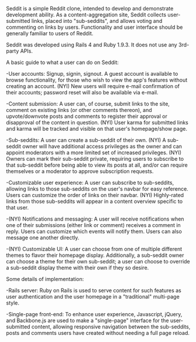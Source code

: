 Seddit is a simple Reddit clone, intended to develop and demonstrate development ability.  As a content-aggregation site, Seddit collects user-submitted links, placed into "sub-seddits", and allows voting and commenting on links by users.  Functionality and user interface should be generally familiar to users of Reddit.

Seddit was developed using Rails 4 and Ruby 1.9.3.  It does not use any 3rd-party APIs.


A basic guide to what a user can do on Seddit:

-User accounts: Signup, signin, signout.  A guest account is available to browse functionality, for those who wish to view the app's features without creating an account.  (NYI) New users will require e-mail confirmation of their accounts; password reset will also be available via e-mail.  

-Content submission: A user can, of course, submit links to the site, comment on existing links (or other comments thereon), and upvote/downvote posts and comments to register their approval or disapproval of the content in question.  (NYI) User karma for submitted links and karma will be tracked and visible on that user's homepage/show page.

-Sub-seddits: A user can create a sub-seddit of their own.  (NYI) A sub-seddit owner will have additional access privileges as the owner and can appoint moderators with a more limited set of increased privileges.  (NYI) Owners can mark their sub-seddit private, requiring users to subscribe to that sub-seddit before being able to view its posts at all, and/or can require themselves or a moderator to approve subscription requests.

-Customizable user experience: A user can subscribe to sub-seddits, allowing links to those sub-seddits on the user's navbar for easy reference.  Users can customize the order of links on their navbar.  (NYI) Highly-rated links from those sub-seddits will appear in a content overview specific to that user.

-(NYI) Notifications and messaging: A user will receive notifications when one of their submissions (either link or comment) receives a comment in reply.  Users can customize which events will notify them.  Users can also message one another directly.

-(NYI) Customizable UI: A user can choose from one of multiple different themes to flavor their homepage display.  Additionally, a sub-seddit owner can choose a theme for their own sub-seddit; a user can choose to override a sub-seddit display theme with their own if they so desire.


Some details of implementation:

-Rails server: Ruby on Rails is used to serve content for such features as user authentication and the user homepage in a "traditional" multi-page style.

-Single-page front-end: To enhance user experience, Javascript, jQuery, and Backbone.js are used to make a "single-page" interface for the user-submitted content, allowing responsive navigation between the sub-seddits, posts and comments users have created without needing a full page reload.
